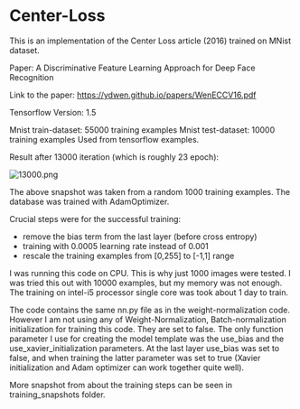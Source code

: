 # Center-Loss
This is an implementation of the Center Loss article (2016) trained on MNist dataset.

Paper:
A Discriminative Feature Learning Approach
for Deep Face Recognition

Link to the paper:
https://ydwen.github.io/papers/WenECCV16.pdf

Tensorflow Version: 1.5

Mnist train-dataset: 55000 training examples
Mnist test-dataset: 10000 training examples
Used from tensorflow examples.

Result after 13000 iteration (which is roughly 23 epoch):

![13000.png](https://user-images.githubusercontent.com/13023894/36691720-5b842862-1b36-11e8-9d1e-84e212f8ed9f.png)

The above snapshot was taken from a random 1000 training examples. The database was trained with AdamOptimizer.

Crucial steps were for the successful training:
 - remove the bias term from the last layer (before cross entropy)
 - training with 0.0005 learning rate instead of 0.001
 - rescale the training examples from \[0,255\] to \[-1,1\] range
 
 
I was running this code on CPU. This is why just 1000 images were tested. I was tried this out with 10000 examples, but my memory was not enough. The training on intel-i5 processor single core was took about 1 day to train.

The code contains the same nn.py file as in the weight-normalization code. However I am not using any of Weight-Normalization, Batch-normalization initialization for training this code. They are set to false. The only function parameter I use for creating the model template was the use_bias and the use_xavier_initialization parameters. At the last layer use_bias was set to false, and when training the latter parameter was set to true (Xavier initialization and Adam optimizer can work together quite well).

More snapshot from about the training steps can be seen in training_snapshots folder. 
